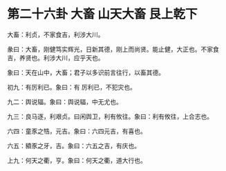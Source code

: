 # 第二十六卦 大畜 山天大畜 艮上乾下


大畜：利贞，不家食吉，利涉大川。

彖曰：大畜，刚健笃实辉光，日新其德，刚上而尚贤。能止健，大正也。不家食吉，养贤也。利涉大川，应乎天也。

象曰：天在山中，大畜；君子以多识前言往行，以畜其德。

初九：有厉利已。象曰：有 厉利已，不犯灾也。

九二：舆说辐。象曰：舆说辐，中无尤也。

九三：良马逐，利艰贞。曰闲舆卫，利有攸往。象曰：利有攸往，上合志也。

六四：童豕之牿，元吉。象曰：六四元吉，有喜也。

六五：豶豕之牙，吉。象曰：六五之吉，有庆也。

上九：何天之衢，亨。象曰：何天之衢，道大行也。
